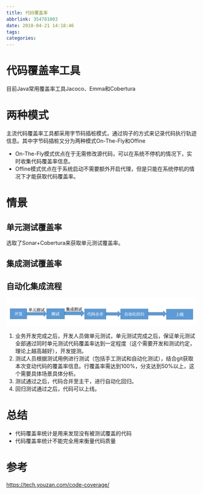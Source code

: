 ```yaml
---
title: 代码覆盖率
abbrlink: 354781003
date: 2018-04-21 14:18:46
tags:
categories:
---
```

# 代码覆盖率工具

目前Java常用覆盖率工具Jacoco、Emma和Cobertura

# 两种模式
主流代码覆盖率工具都采用字节码插桩模式，通过钩子的方式来记录代码执行轨迹信息。其中字节码插桩又分为两种模式On-The-Fly和Offine
- On-The-Fly模式优点在于无需修改源代码，可以在系统不停机的情况下，实时收集代码覆盖率信息。
- Offine模式优点在于系统启动不需要额外开启代理，但是只能在系统停机的情况下才能获取代码覆盖率。 

# 情景
## 单元测试覆盖率
选取了Sonar+Cobertura来获取单元测试覆盖率。 

## 集成测试覆盖率

## 自动化集成流程

![upload successful](/images/pasted-158.png)

1. 业务开发完成之后，开发人员做单元测试，单元测试完成之后，保证单元测试全部通过同时单元测试代码覆盖率达到一定程度（这个需要开发和测试约定，理论上越高越好），开发提测。 
2. 测试人员根据测试用例进行测试（包括手工测试和自动化测试），结合git获取本次变动代码的覆盖率信息。行覆盖率需达到100%，分支达到50%以上，这个需要具体场景具体分析。 
3. 测试通过之后，代码合并至主干，进行自动化回归。 
4. 回归测试通过之后，代码可以上线。

# 总结
- 代码覆盖率统计是用来发现没有被测试覆盖的代码
- 代码覆盖率统计不能完全用来衡量代码质量


# 参考
https://tech.youzan.com/code-coverage/